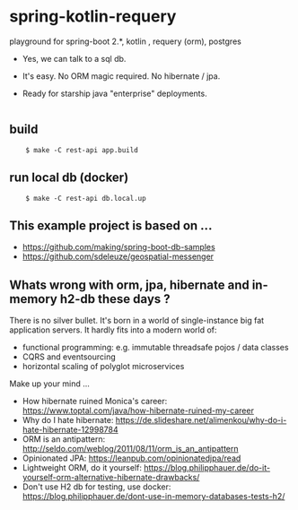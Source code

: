 # spring-kotlin-requery
playground for spring-boot 2.*, kotlin , requery (orm), postgres


- Yes, we can talk to a sql db.

- It's easy. No ORM magic required. No hibernate / jpa.

- Ready for starship java "enterprise" deployments.

```

```


## build

```
    $ make -C rest-api app.build

```

## run local db (docker)

```
    $ make -C rest-api db.local.up

```


## This example project is based on ...
- https://github.com/making/spring-boot-db-samples
- https://github.com/sdeleuze/geospatial-messenger

## Whats wrong with orm, jpa, hibernate and in-memory h2-db these days ?

There is no silver bullet. 
It's born in a world of single-instance big fat application servers.
It hardly fits into a modern world of:

- functional programming: e.g. immutable threadsafe pojos / data classes 
- CQRS and eventsourcing
- horizontal scaling of polyglot microservices

Make up your mind ...

- How hibernate ruined Monica's career: https://www.toptal.com/java/how-hibernate-ruined-my-career
- Why do I hate hibernate: https://de.slideshare.net/alimenkou/why-do-i-hate-hibernate-12998784
- ORM is an antipattern: http://seldo.com/weblog/2011/08/11/orm_is_an_antipattern
- Opinionated JPA: https://leanpub.com/opinionatedjpa/read
- Lightweight ORM, do it yourself: https://blog.philipphauer.de/do-it-yourself-orm-alternative-hibernate-drawbacks/
- Don't use H2 db for testing, use docker: https://blog.philipphauer.de/dont-use-in-memory-databases-tests-h2/


